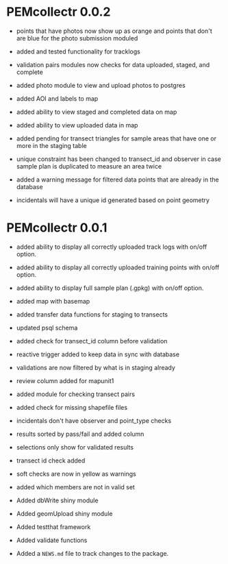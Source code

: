 # PEMcollectr 0.0.2

* points that have photos now show up as orange and points that don't are blue 
for the photo submission moduled

* added and tested functionality for tracklogs

* validation pairs modules now checks for data uploaded, staged, and complete

* added photo module to view and upload photos to postgres

* added AOI and labels to map

* added ability to view staged and completed data on map

* added ability to view uploaded data in map

* added pending for transect triangles for sample areas that have one or 
more in the staging table

* unique constraint has been changed to transect_id and observer in case 
sample plan is duplicated to measure an area twice

* added a warning message for filtered data points that are already in the 
database

* incidentals will have a unique id generated based on point geometry

# PEMcollectr 0.0.1

* added ability to display all correctly uploaded track logs
with on/off option.

* added ability to display all correctly uploaded training points 
with on/off option.

* added ability to display full sample plan (.gpkg) with on/off option.

* added map with basemap

* added transfer data functions for staging to transects

* updated psql schema

* added check for transect_id column before validation

* reactive trigger added to keep data in sync with database

* validations are now filtered by what is in staging already

* review column added for mapunit1

* added module for checking transect pairs

* added check for missing shapefile files

* incidentals don't have observer and point_type checks

* results sorted by pass/fail and added column

* selections only show for validated results

* transect id check added

* soft checks are now in yellow as warnings

* added which members are not in valid set

* Added dbWrite shiny module

* Added geomUpload shiny module

* Added testthat framework

* Added validate functions

* Added a `NEWS.md` file to track changes to the package.
